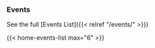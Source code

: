 ---
---

### Events

See the full [Events List]({{< relref "/events/" >}})

{{< home-events-list max="6" >}}

